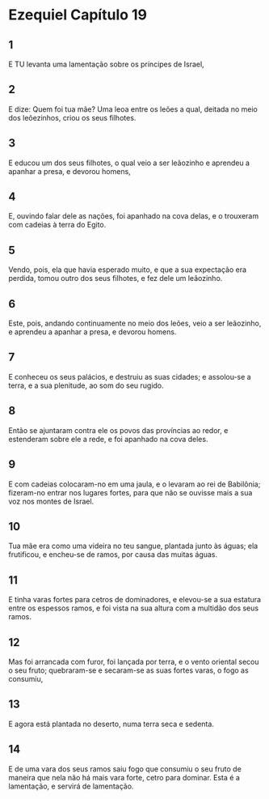 # Ezequiel Capítulo 19

## 1
E TU levanta uma lamentação sobre os príncipes de Israel,

## 2
E dize: Quem foi tua mãe? Uma leoa entre os leões a qual, deitada no meio dos leõezinhos, criou os seus filhotes.

## 3
E educou um dos seus filhotes, o qual veio a ser leãozinho e aprendeu a apanhar a presa, e devorou homens,

## 4
E, ouvindo falar dele as nações, foi apanhado na cova delas, e o trouxeram com cadeias à terra do Egito.

## 5
Vendo, pois, ela que havia esperado muito, e que a sua expectação era perdida, tomou outro dos seus filhotes, e fez dele um leãozinho.

## 6
Este, pois, andando continuamente no meio dos leões, veio a ser leãozinho, e aprendeu a apanhar a presa, e devorou homens.

## 7
E conheceu os seus palácios, e destruiu as suas cidades; e assolou-se a terra, e a sua plenitude, ao som do seu rugido.

## 8
Então se ajuntaram contra ele os povos das províncias ao redor, e estenderam sobre ele a rede, e foi apanhado na cova deles.

## 9
E com cadeias colocaram-no em uma jaula, e o levaram ao rei de Babilônia; fizeram-no entrar nos lugares fortes, para que não se ouvisse mais a sua voz nos montes de Israel.

## 10
Tua mãe era como uma videira no teu sangue, plantada junto às águas; ela frutificou, e encheu-se de ramos, por causa das muitas águas.

## 11
E tinha varas fortes para cetros de dominadores, e elevou-se a sua estatura entre os espessos ramos, e foi vista na sua altura com a multidão dos seus ramos.

## 12
Mas foi arrancada com furor, foi lançada por terra, e o vento oriental secou o seu fruto; quebraram-se e secaram-se as suas fortes varas, o fogo as consumiu,

## 13
E agora está plantada no deserto, numa terra seca e sedenta.

## 14
E de uma vara dos seus ramos saiu fogo que consumiu o seu fruto de maneira que nela não há mais vara forte, cetro para dominar. Esta é a lamentação, e servirá de lamentação.

